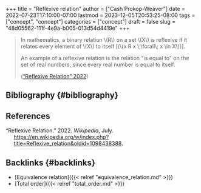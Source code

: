 +++
title = "Reflexive relation"
author = ["Cash Prokop-Weaver"]
date = 2022-07-23T17:10:00-07:00
lastmod = 2023-12-05T20:53:25-08:00
tags = ["concept", "concept"]
categories = ["concept"]
draft = false
slug = "48d05562-111f-4e9a-b005-013d54d4419e"
+++

> In mathematics, a binary relation \\(R\\) on a set \\(X\\) is reflexive if it relates every element of \\(X\\) to itself [(\\(x R x \\;\forall\\; x \in X\\))].
>
> An example of a reflexive relation is the relation "is equal to" on the set of real numbers, since every real number is equal to itself.
>
> (<a href="#citeproc_bib_item_1">“Reflexive Relation” 2022</a>)


## Bibliography {#bibliography}

## References

<style>.csl-entry{text-indent: -1.5em; margin-left: 1.5em;}</style><div class="csl-bib-body">
  <div class="csl-entry"><a id="citeproc_bib_item_1"></a>“Reflexive Relation.” 2022. <i>Wikipedia</i>, July. <a href="https://en.wikipedia.org/w/index.php?title=Reflexive_relation&oldid=1098438388">https://en.wikipedia.org/w/index.php?title=Reflexive_relation&#38;oldid=1098438388</a>.</div>
</div>


## Backlinks {#backlinks}

-   [Equivalence relation]({{< relref "equivalence_relation.md" >}})
-   [Total order]({{< relref "total_order.md" >}})
